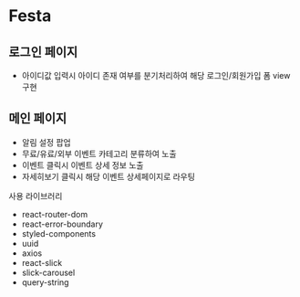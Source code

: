 # Festa

## 로그인 페이지
- 아이디값 입력시 아이디 존재 여부를 분기처리하여 해당 로그인/회원가입 폼 view 구현

## 메인 페이지
- 알림 설정 팝업
- 무료/유료/외부 이벤트 카테고리 분류하여 노출
- 이벤트 클릭시 이벤트 상세 정보 노출
- 자세히보기 클릭시 해당 이벤트 상세페이지로 라우팅


사용 라이브러리
- react-router-dom
- react-error-boundary
- styled-components
- uuid
- axios
- react-slick
- slick-carousel
- query-string